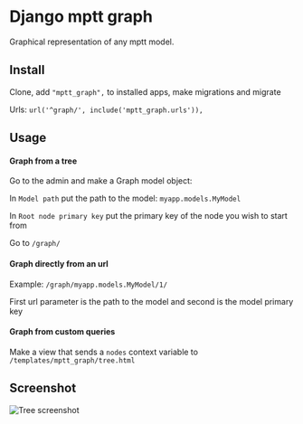# Django mptt graph

Graphical representation of any mptt model.

## Install

Clone, add `"mptt_graph",` to installed apps, make migrations and migrate

Urls: `url('^graph/', include('mptt_graph.urls')),`

## Usage

#### Graph from a tree

Go to the admin and make a Graph model object:

In `Model path` put the path to the model: `myapp.models.MyModel`

In `Root node primary key` put the primary key of the node you wish to start from

Go to `/graph/`

#### Graph directly from an url

Example: `/graph/myapp.models.MyModel/1/`

First url parameter is the path to the model and second is the model primary key

#### Graph from custom queries

Make a view that sends a `nodes` context variable to `/templates/mptt_graph/tree.html`

## Screenshot

 ![Tree screenshot](https://raw.githubusercontent.com/synw/django-mptt-graph/master/doc/img/screenshot.png)